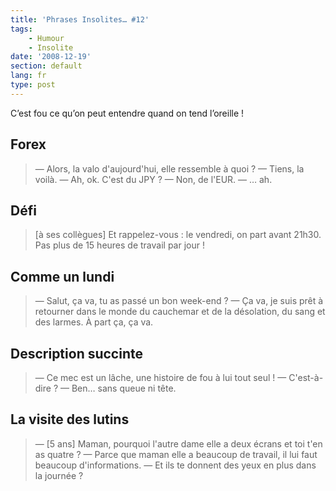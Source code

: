```yaml
---
title: 'Phrases Insolites… #12'
tags:
    - Humour
    - Insolite
date: '2008-12-19'
section: default
lang: fr
type: post
---
```


C’est fou ce qu’on peut entendre quand on tend l’oreille&nbsp;!

<!-- more -->

## Forex

> — Alors, la valo d'aujourd'hui, elle ressemble à quoi&nbsp;?
> — Tiens, la voilà.
> — Ah, ok. C'est du JPY&nbsp;?
> — Non, de l'EUR.
> — … ah.

## Défi

> [à ses collègues] Et rappelez-vous&nbsp;: le vendredi, on part avant 21h30\. Pas plus de 15 heures de travail par jour&nbsp;!

## Comme un lundi

> — Salut, ça va, tu as passé un bon week-end&nbsp;?
> — Ça va, je suis prêt à retourner dans le monde du cauchemar et de la désolation, du sang et des larmes. À part ça, ça va.

## Description succinte

> — Ce mec est un lâche, une histoire de fou à lui tout seul&nbsp;!
> — C'est-à-dire&nbsp;?
> — Ben… sans queue ni tête.

## La visite des lutins

> — [5 ans] Maman, pourquoi l'autre dame elle a deux écrans et toi t'en as quatre&nbsp;?
> — Parce que maman elle a beaucoup de travail, il lui faut beaucoup d'informations.
> — Et ils te donnent des yeux en plus dans la journée&nbsp;?
